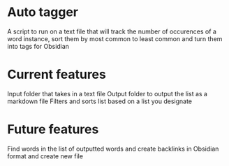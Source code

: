 # Auto tagger

A script to run on a text file that will track the number of occurences of a word instance, sort them by most common to least common and turn them into tags for Obsidian

# Current features
Input folder that takes in a text file
Output folder to output the list as a markdown file
Filters and sorts list based on a list you designate

# Future features
Find words in the list of outputted words and create backlinks in Obsidian format and create new file